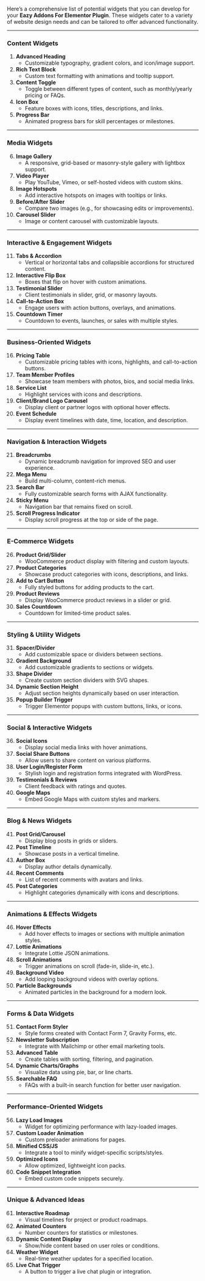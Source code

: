 Here’s a comprehensive list of potential widgets that you can develop for your **Eazy Addons For Elementor Plugin**. These widgets cater to a variety of website design needs and can be tailored to offer advanced functionality.

---

### **Content Widgets**

1. **Advanced Heading**
   - Customizable typography, gradient colors, and icon/image support.
2. **Rich Text Block**
   - Custom text formatting with animations and tooltip support.
3. **Content Toggle**
   - Toggle between different types of content, such as monthly/yearly pricing or FAQs.
4. **Icon Box**
   - Feature boxes with icons, titles, descriptions, and links.
5. **Progress Bar**
   - Animated progress bars for skill percentages or milestones.

---

### **Media Widgets**

6. **Image Gallery**
   - A responsive, grid-based or masonry-style gallery with lightbox support.
7. **Video Player**
   - Play YouTube, Vimeo, or self-hosted videos with custom skins.
8. **Image Hotspots**
   - Add interactive hotspots on images with tooltips or links.
9. **Before/After Slider**
   - Compare two images (e.g., for showcasing edits or improvements).
10. **Carousel Slider**
    - Image or content carousel with customizable layouts.

---

### **Interactive & Engagement Widgets**

11. **Tabs & Accordion**
    - Vertical or horizontal tabs and collapsible accordions for structured content.
12. **Interactive Flip Box**
    - Boxes that flip on hover with custom animations.
13. **Testimonial Slider**
    - Client testimonials in slider, grid, or masonry layouts.
14. **Call-to-Action Box**
    - Engage users with action buttons, overlays, and animations.
15. **Countdown Timer**
    - Countdown to events, launches, or sales with multiple styles.

---

### **Business-Oriented Widgets**

16. **Pricing Table**
    - Customizable pricing tables with icons, highlights, and call-to-action buttons.
17. **Team Member Profiles**
    - Showcase team members with photos, bios, and social media links.
18. **Service List**
    - Highlight services with icons and descriptions.
19. **Client/Brand Logo Carousel**
    - Display client or partner logos with optional hover effects.
20. **Event Schedule**
    - Display event timelines with date, time, location, and description.

---

### **Navigation & Interaction Widgets**

21. **Breadcrumbs**
    - Dynamic breadcrumb navigation for improved SEO and user experience.
22. **Mega Menu**
    - Build multi-column, content-rich menus.
23. **Search Bar**
    - Fully customizable search forms with AJAX functionality.
24. **Sticky Menu**
    - Navigation bar that remains fixed on scroll.
25. **Scroll Progress Indicator**
    - Display scroll progress at the top or side of the page.

---

### **E-Commerce Widgets**

26. **Product Grid/Slider**
    - WooCommerce product display with filtering and custom layouts.
27. **Product Categories**
    - Showcase product categories with icons, descriptions, and links.
28. **Add to Cart Button**
    - Fully styled buttons for adding products to the cart.
29. **Product Reviews**
    - Display WooCommerce product reviews in a slider or grid.
30. **Sales Countdown**
    - Countdown for limited-time product sales.

---

### **Styling & Utility Widgets**

31. **Spacer/Divider**
    - Add customizable space or dividers between sections.
32. **Gradient Background**
    - Add customizable gradients to sections or widgets.
33. **Shape Divider**
    - Create custom section dividers with SVG shapes.
34. **Dynamic Section Height**
    - Adjust section heights dynamically based on user interaction.
35. **Popup Builder Trigger**
    - Trigger Elementor popups with custom buttons, links, or icons.

---

### **Social & Interactive Widgets**

36. **Social Icons**
    - Display social media links with hover animations.
37. **Social Share Buttons**
    - Allow users to share content on various platforms.
38. **User Login/Register Form**
    - Stylish login and registration forms integrated with WordPress.
39. **Testimonials & Reviews**
    - Client feedback with ratings and quotes.
40. **Google Maps**
    - Embed Google Maps with custom styles and markers.

---

### **Blog & News Widgets**

41. **Post Grid/Carousel**
    - Display blog posts in grids or sliders.
42. **Post Timeline**
    - Showcase posts in a vertical timeline.
43. **Author Box**
    - Display author details dynamically.
44. **Recent Comments**
    - List of recent comments with avatars and links.
45. **Post Categories**
    - Highlight categories dynamically with icons and descriptions.

---

### **Animations & Effects Widgets**

46. **Hover Effects**
    - Add hover effects to images or sections with multiple animation styles.
47. **Lottie Animations**
    - Integrate Lottie JSON animations.
48. **Scroll Animations**
    - Trigger animations on scroll (fade-in, slide-in, etc.).
49. **Background Video**
    - Add looping background videos with overlay options.
50. **Particle Backgrounds**
    - Animated particles in the background for a modern look.

---

### **Forms & Data Widgets**

51. **Contact Form Styler**
    - Style forms created with Contact Form 7, Gravity Forms, etc.
52. **Newsletter Subscription**
    - Integrate with Mailchimp or other email marketing tools.
53. **Advanced Table**
    - Create tables with sorting, filtering, and pagination.
54. **Dynamic Charts/Graphs**
    - Visualize data using pie, bar, or line charts.
55. **Searchable FAQ**
    - FAQs with a built-in search function for better user navigation.

---

### **Performance-Oriented Widgets**

56. **Lazy Load Images**
    - Widget for optimizing performance with lazy-loaded images.
57. **Custom Loader Animation**
    - Custom preloader animations for pages.
58. **Minified CSS/JS**
    - Integrate a tool to minify widget-specific scripts/styles.
59. **Optimized Icons**
    - Allow optimized, lightweight icon packs.
60. **Code Snippet Integration**
    - Embed custom code snippets securely.

---

### Unique & Advanced Ideas

61. **Interactive Roadmap**
    - Visual timelines for project or product roadmaps.
62. **Animated Counters**
    - Number counters for statistics or milestones.
63. **Dynamic Content Display**
    - Show/hide content based on user roles or conditions.
64. **Weather Widget**
    - Real-time weather updates for a specified location.
65. **Live Chat Trigger**
    - A button to trigger a live chat plugin or integration.

